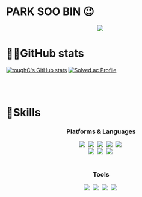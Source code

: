 <!--
**toughC/toughC** is a ✨ _special_ ✨ repository because its `README.md` (this file) appears on your GitHub profile.

Here are some ideas to get you started:

- 🔭 I’m currently working on ...
- 🌱 I’m currently learning ...
- 👯 I’m looking to collaborate on ...
- 🤔 I’m looking for help with ...
- 💬 Ask me about ...
- 📫 How to reach me: ...
- 😄 Pronouns: ...
- ⚡ Fun fact: ...
-->
# PARK SOO BIN 😉

<p align="center">
 <img src="https://hits.seeyoufarm.com/api/count/incr/badge.svg?url=https%3A%2F%2Fgithub.com%2FtoughC%2F&count_bg=%2379C83D&title_bg=%23555555&icon=&icon_color=%23E7E7E7&title=hits&edge_flat=false)](https://hits.seeyoufarm.com"/></a>&nbsp

# 👩‍💻GitHub stats

[![toughC's GitHub stats](https://github-readme-stats.vercel.app/api?username=toughC)](https://github.com/toughC/github-readme-stats)</t> [![Solved.ac Profile](http://mazassumnida.wtf/api/generate_badge?boj=saysoom)](https://solved.ac/saysoom)

<br><br>

# 💪Skills
<h3 align="center"> Platforms & Languages </h3>
<p align="center">
 <img src="https://img.shields.io/badge/C++-00599C?style=flat-square&logo=C%2B%2B&logoColor=white"/></a>&nbsp
 <img src="https://img.shields.io/badge/C-A8B9CC?style=flat-square&logo=C&logoColor=white"/></a>&nbsp
 <img src="https://img.shields.io/badge/MySQL-4479A1?style=flat-square&logo=MySQL&logoColor=white"/></a>&nbsp
 <img src="https://img.shields.io/badge/HTML5-E34F26?style=flat-square&logo=HTML5&logoColor=white"/></a>&nbsp
 <img src="https://img.shields.io/badge/CSS3-1572B6?style=flat-square&logo=CSS3&logoColor=white"/></a>&nbsp<br>
 <img src="https://img.shields.io/badge/macOS-000000?style=flat-square&logo=macOS&logoColor=white"/></a>&nbsp
 <img src="https://img.shields.io/badge/Windows-0078D6?style=flat-square&logo=Windows&logoColor=white"/></a>&nbsp
 <img src="https://img.shields.io/badge/LInux-FCC624?style=flat-square&logo=Linux&logoColor=white"/></a>&nbsp<br><br>
</p>

<h3 align="center"> Tools </h3>
<p align="center">
 <img src="https://img.shields.io/badge/Git-F05032.svg?&style=for-the-badge&logo=Git&logoColor=white"/></a>&nbsp
 <img src="https://img.shields.io/badge/Eclipse%20IDE-2C2255.svg?&style=for-the-badge&logo=Eclipse%20IDE&logoColor=white"/></a>&nbsp
 <img src="https://img.shields.io/badge/Visual%20Studio%20Code-007ACC.svg?&style=for-the-badge&logo=Visual%20Studio%20Code&logoColor=white"/></a>&nbsp
 <img src="https://img.shields.io/badge/Docker-2496ED?style=flat-square&logo=Docker&logoColor=white"/></a>&nbsp
 </p>

